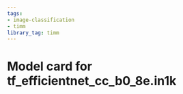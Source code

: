 ```yaml
---
tags:
- image-classification
- timm
library_tag: timm
---
```

# Model card for tf_efficientnet_cc_b0_8e.in1k